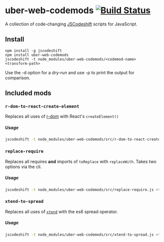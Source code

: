 # uber-web-codemods [![Build Status](https://travis-ci.com/uber-web/codemods.svg?token=S4oyfBY3YoEdLmckujJx&branch=master)](https://travis-ci.com/uber-web/codemods)

A collection of code-changing [JSCodeshift](https://github.com/facebook/jscodeshift) scripts for JavaScript.

## Install

```
npm install -g jscodeshift
npm install uber-web-codemods
jscodeshift -t node_modules/uber-web-codemods/<codemod-name> <transform-path>
```

Use the -d option for a dry-run and use -p to print the output for comparison.

## Included mods

### `r-dom-to-react-create-element`

Replaces all uses of [r-dom](https://github.com/uber/r-dom) with React's `createElement()`

##### Usage

```sh
jscodeshift -t node_modules/uber-web-codemods/src/r-dom-to-react-create-element.js <transform-path>
```

### `replace-require`

Replaces all requires **and** imports of `toReplace` with `replaceWith`. Takes two options via the cli.

##### Usage

```sh
jscodeshift -t node_modules/uber-web-codemods/src/replace-require.js <transform-path> --toReplace="object.omit" --replaceWith="just-omit"
```

### `xtend-to-spread`

Replaces all uses of [`xtend`](https://github.com/Raynos/xtend) with the es6 spread operator.

##### Usage

```sh
jscodeshift -t node_modules/uber-web-codemods/src/xtend-to-spread.js <transform-path>
```
